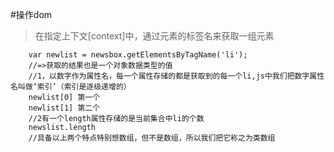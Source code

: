 

#操作dom
>在指定上下文[context]中，通过元素的标签名来获取一组元素
```
	var newlist = newsbox.getElementsByTagName('li');
	//=>获取的结果也是一个对象数据类型的值
	//1，以数字作为属性名，每一个属性存储的都是获取到的每一个li,js中我们把数字属性名叫做‘索引’（索引是逐级递增的）
	newlist[0] 第一个
	newlist[1] 第二个	
	//2有一个length属性存储的是当前集合中li的个数
	newslist.length
	//具备以上两个特点特别想数组，但不是数组，所以我们把它称之为类数组
```
